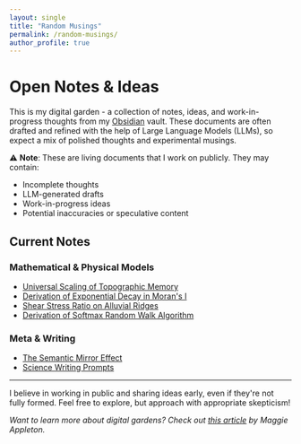 ```yaml
---
layout: single
title: "Random Musings"
permalink: /random-musings/
author_profile: true
---
```


# Open Notes & Ideas

This is my digital garden - a collection of notes, ideas, and work-in-progress thoughts from my [Obsidian](https://obsidian.md) vault. These documents are often drafted and refined with the help of Large Language Models (LLMs), so expect a mix of polished thoughts and experimental musings.

⚠️ **Note**: These are living documents that I work on publicly. They may contain:
- Incomplete thoughts
- LLM-generated drafts
- Work-in-progress ideas
- Potential inaccuracies or speculative content

## Current Notes

### Mathematical & Physical Models
- [Universal Scaling of Topographic Memory](/random-musings/universal-scaling-of-topographic-memory)
- [Derivation of Exponential Decay in Moran's I](/random-musings/exponential-decay-morans-i)
- [Shear Stress Ratio on Alluvial Ridges](/random-musings/shear-stress-ratio)
- [Derivation of Softmax Random Walk Algorithm](/random-musings/softmax-random-walk)

### Meta & Writing
- [The Semantic Mirror Effect](/random-musings/semantic-mirror-effect)
- [Science Writing Prompts](/random-musings/science-writing-prompt)

---

I believe in working in public and sharing ideas early, even if they're not fully formed. Feel free to explore, but approach with appropriate skepticism!

*Want to learn more about digital gardens? Check out [this article](https://maggieappleton.com/garden-history) by Maggie Appleton.*